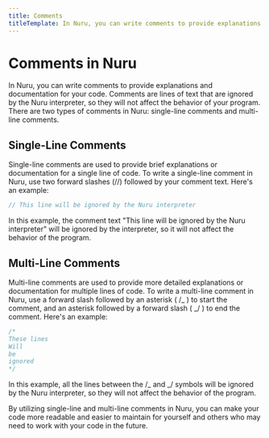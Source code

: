```yaml
---
title: Comments
titleTemplate: In Nuru, you can write comments to provide explanations and documentation for your code.
---
```


# Comments in Nuru

In Nuru, you can write comments to provide explanations and documentation for your code. Comments are lines of text that are ignored by the Nuru interpreter, so they will not affect the behavior of your program. There are two types of comments in Nuru: single-line comments and multi-line comments.

## Single-Line Comments

Single-line comments are used to provide brief explanations or documentation for a single line of code. To write a single-line comment in Nuru, use two forward slashes (//) followed by your comment text. Here's an example:

```go
// This line will be ignored by the Nuru interpreter
```

In this example, the comment text "This line will be ignored by the Nuru interpreter" will be ignored by the interpreter, so it will not affect the behavior of the program.

## Multi-Line Comments

Multi-line comments are used to provide more detailed explanations or documentation for multiple lines of code. To write a multi-line comment in Nuru, use a forward slash followed by an asterisk ( /_ ) to start the comment, and an asterisk followed by a forward slash ( _/ ) to end the comment. Here's an example:

```go
/*
These lines
Will
be
ignored
*/
```

In this example, all the lines between the /_ and _/ symbols will be ignored by the Nuru interpreter, so they will not affect the behavior of the program.

By utilizing single-line and multi-line comments in Nuru, you can make your code more readable and easier to maintain for yourself and others who may need to work with your code in the future.

